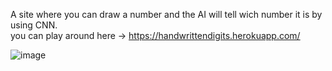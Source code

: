 A site where you can draw a number and the AI will tell wich number it is by using CNN.\
you can play around here -> https://handwrittendigits.herokuapp.com/

![image](https://user-images.githubusercontent.com/37676399/51431020-63bb9800-1c0a-11e9-9fc4-d692ab7ad41d.png)
